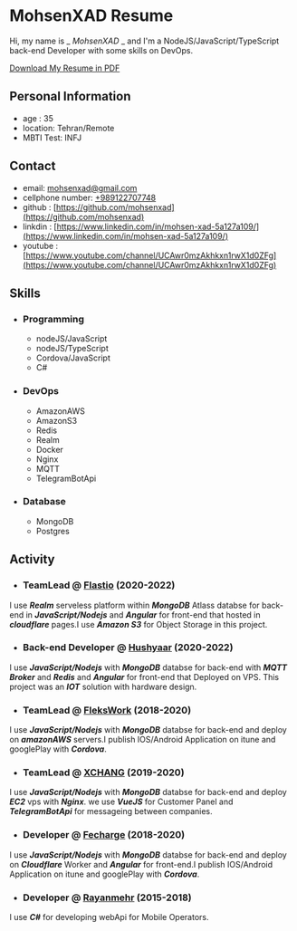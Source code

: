 # MohsenXAD Resume

Hi, my name is _ _MohsenXAD_ _ and I'm a NodeJS/JavaScript/TypeScript back-end Developer with some skills on DevOps.

[Download My Resume in PDF](MohsenXADResume.pdf)

## Personal Information

- age : 35
- location: Tehran/Remote
- MBTI Test: INFJ

## Contact

- email: [mohsenxad@gmail.com](mailto:mohsenxad@gmail.com)
- cellphone number: [+989122707748](tel:+989122707748)
- github : [https://github.com/mohsenxad](https://github.com/mohsenxad)
- linkdin : [https://www.linkedin.com/in/mohsen-xad-5a127a109/](https://www.linkedin.com/in/mohsen-xad-5a127a109/)
- youtube : [https://www.youtube.com/channel/UCAwr0mzAkhkxn1rwX1d0ZFg](https://www.youtube.com/channel/UCAwr0mzAkhkxn1rwX1d0ZFg)


## Skills

- ### Programming

  - nodeJS/JavaScript
  - nodeJS/TypeScript
  - Cordova/JavaScript
  - C#

- ### DevOps

  - AmazonAWS
  - AmazonS3
  - Redis
  - Realm
  - Docker
  - Nginx
  - MQTT
  - TelegramBotApi
 
- ### Database

  - MongoDB
  - Postgres



## Activity

- ### TeamLead @ [Flastio](https://flastio.com/) (2020-2022)

I use ***Realm*** serveless platform within ***MongoDB*** Atlass databse for back-end in ***JavaScript/Nodejs*** and ***Angular*** for front-end that hosted in ***cloudflare*** pages.I use ***Amazon S3*** for Object Storage in this project.

- ### Back-end Developer @ [Hushyaar](https://hushyaar.ir) (2020-2022)

I use ***JavaScript/Nodejs*** with ***MongoDB*** databse for back-end with ***MQTT Broker*** and ***Redis*** and ***Angular*** for front-end that Deployed on VPS.
This project was an ***IOT*** solution with hardware design.

- ### TeamLead @ [FleksWork](https://flekswork.com/) (2018-2020)

I use ***JavaScript/Nodejs*** with ***MongoDB*** databse for back-end and deploy on ***amazonAWS*** servers.I publish IOS/Android Application on itune and googlePlay with ***Cordova***.

- ### TeamLead @ [XCHANG](https://github.com/txchng/) (2019-2020)

I use ***JavaScript/Nodejs*** with ***MongoDB*** databse for back-end and deploy ***EC2*** vps with ***Nginx***. we use ***VueJS*** for Customer Panel and ***TelegramBotApi*** for messageing between companies.

- ### Developer @ [Fecharge](https://fecharge.ir) (2018-2020)

I use ***JavaScript/Nodejs*** with ***MongoDB*** databse for back-end and deploy on ***Cloudflare*** Worker and ***Angular*** for front-end.I publish IOS/Android Application on itune and googlePlay with ***Cordova***.

- ### Developer @ [Rayanmehr](https://www.rayanmehr.co.ir/) (2015-2018)

I use ***C#*** for developing webApi for Mobile Operators.
